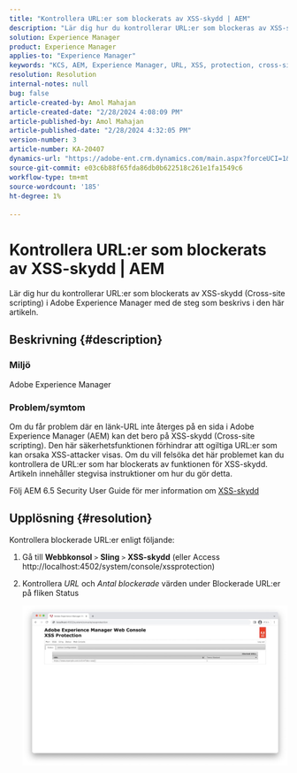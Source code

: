 ```yaml
---
title: "Kontrollera URL:er som blockerats av XSS-skydd | AEM"
description: "Lär dig hur du kontrollerar URL:er som blockeras av XSS-skydd i Adobe Experience Manager."
solution: Experience Manager
product: Experience Manager
applies-to: "Experience Manager"
keywords: "KCS, AEM, Experience Manager, URL, XSS, protection, cross-site scripting"
resolution: Resolution
internal-notes: null
bug: false
article-created-by: Amol Mahajan
article-created-date: "2/28/2024 4:08:09 PM"
article-published-by: Amol Mahajan
article-published-date: "2/28/2024 4:32:05 PM"
version-number: 3
article-number: KA-20407
dynamics-url: "https://adobe-ent.crm.dynamics.com/main.aspx?forceUCI=1&pagetype=entityrecord&etn=knowledgearticle&id=1e3ccc8d-53d6-ee11-9078-00224804dfb5"
source-git-commit: e03c6b88f65fda86db0b622518c261e1fa1549c6
workflow-type: tm+mt
source-wordcount: '185'
ht-degree: 1%

---
```


# Kontrollera URL:er som blockerats av XSS-skydd | AEM


Lär dig hur du kontrollerar URL:er som blockerats av XSS-skydd (Cross-site scripting) i Adobe Experience Manager med de steg som beskrivs i den här artikeln.

## Beskrivning {#description}


### <b>Miljö</b>

Adobe Experience Manager



### <b>Problem/symtom</b>

Om du får problem där en länk-URL inte återges på en sida i Adobe Experience Manager (AEM) kan det bero på XSS-skydd (Cross-site scripting). Den här säkerhetsfunktionen förhindrar att ogiltiga URL:er som kan orsaka XSS-attacker visas. Om du vill felsöka det här problemet kan du kontrollera de URL:er som har blockerats av funktionen för XSS-skydd.
Artikeln innehåller stegvisa instruktioner om hur du gör detta.

Följ AEM 6.5 Security User Guide för mer information om [XSS-skydd](https://experienceleague.adobe.com/docs/experience-manager-65/developing/introduction/security.html)


## Upplösning {#resolution}


Kontrollera blockerade URL:er enligt följande:

1. Gå till <b>Webbkonsol</b> `>`  <b>Sling</b> `>`  <b>XSS-skydd</b> (eller Access http://localhost:4502/system/console/xssprotection)


2. Kontrollera *URL* och *Antal blockerade* värden under Blockerade URL:er på fliken Status

   ![](assets/c1d7a6cc-d521-ed11-b83e-0022480866ad.png)

